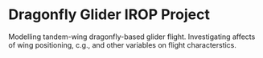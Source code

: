 # Dragonfly Glider IROP Project

Modelling tandem-wing dragonfly-based glider flight. 
Investigating affects of wing positioning, c.g., and other variables on
flight characterstics.